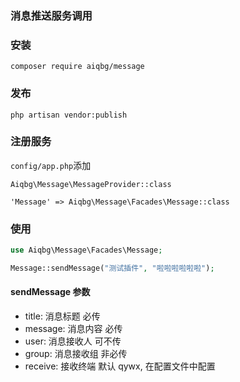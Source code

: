 ### 消息推送服务调用
### 安装
```$xslt
composer require aiqbg/message
```

### 发布
```$xslt
php artisan vendor:publish
```

### 注册服务
`config/app.php`添加
```$xslt
Aiqbg\Message\MessageProvider::class
```
```$xslt
'Message' => Aiqbg\Message\Facades\Message::class
```

### 使用
```php
use Aiqbg\Message\Facades\Message;

Message::sendMessage("测试插件", "啦啦啦啦啦啦");
```

#### sendMessage 参数

- title: 消息标题 必传
- message: 消息内容 必传
- user: 消息接收人 可不传
- group: 消息接收组 非必传
- receive: 接收终端 默认 qywx, 在配置文件中配置
